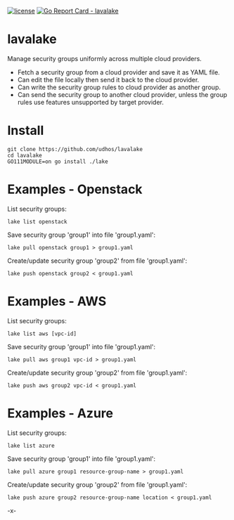 [![license](http://img.shields.io/badge/license-MIT-blue.svg)](https://github.com/udhos/lavalake/blob/master/LICENSE)
[![Go Report Card - lavalake](https://goreportcard.com/badge/github.com/udhos/lavalake)](https://goreportcard.com/report/github.com/udhos/lavalake)

# lavalake

Manage security groups uniformly across multiple cloud providers.

- Fetch a security group from a cloud provider and save it as YAML file.
- Can edit the file locally then send it back to the cloud provider.
- Can write the security group rules to cloud provider as another group.
- Can send the security group to another cloud provider, unless the group rules use features unsupported by target provider.

Install
=======

    git clone https://github.com/udhos/lavalake
    cd lavalake
    GO111MODULE=on go install ./lake

Examples - Openstack
====================

List security groups:

    lake list openstack

Save security group 'group1' into file 'group1.yaml':

    lake pull openstack group1 > group1.yaml

Create/update security group 'group2' from file 'group1.yaml':

    lake push openstack group2 < group1.yaml

Examples - AWS
==============

List security groups:

    lake list aws [vpc-id]

Save security group 'group1' into file 'group1.yaml':

    lake pull aws group1 vpc-id > group1.yaml

Create/update security group 'group2' from file 'group1.yaml':

    lake push aws group2 vpc-id < group1.yaml

Examples - Azure
================

List security groups:

    lake list azure

Save security group 'group1' into file 'group1.yaml':

    lake pull azure group1 resource-group-name > group1.yaml

Create/update security group 'group2' from file 'group1.yaml':

    lake push azure group2 resource-group-name location < group1.yaml


-x-

